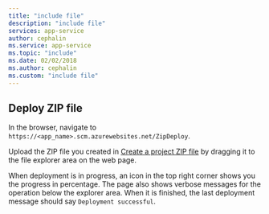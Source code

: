 ```yaml
---
title: "include file"
description: "include file"
services: app-service
author: cephalin
ms.service: app-service
ms.topic: "include"
ms.date: 02/02/2018
ms.author: cephalin
ms.custom: "include file"
---
```


## Deploy ZIP file

In the browser, navigate to `https://<app_name>.scm.azurewebsites.net/ZipDeploy`.

Upload the ZIP file you created in [Create a project ZIP file](#create-a-project-zip-file) by dragging it to the file explorer area on the web page.

When deployment is in progress, an icon in the top right corner shows you the progress in percentage. The page also shows verbose messages for the operation below the explorer area. When it is finished, the last deployment message should say `Deployment successful`.
